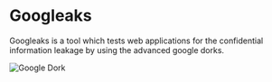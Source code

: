 # Googleaks
Googleaks is a tool which tests web applications for the confidential information leakage by using the advanced google dorks.

![Google Dork](https://pbs.twimg.com/media/DT3TvbaVMAEAjyO.jpg "Googleaks")
